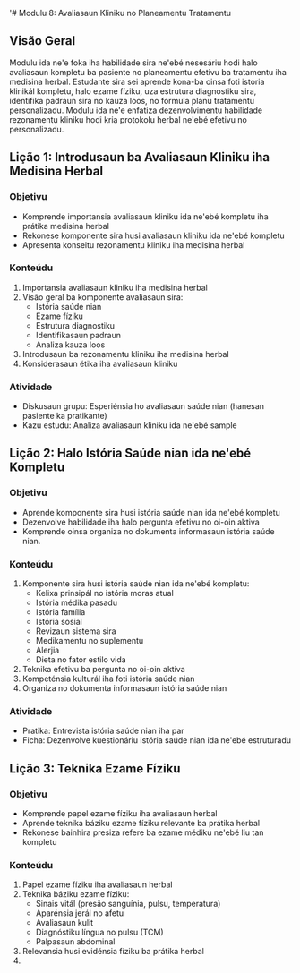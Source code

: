 '# Modulu 8: Avaliasaun Kliniku no Planeamentu Tratamentu

## Visão Geral
Modulu ida ne'e foka iha habilidade sira ne'ebé nesesáriu hodi halo avaliasaun kompletu ba pasiente no planeamentu efetivu ba tratamentu iha medisina herbal. Estudante sira sei aprende kona-ba oinsa foti istoria klinikál kompletu, halo ezame fíziku, uza estrutura diagnostiku sira, identifika padraun sira no kauza loos, no formula planu tratamentu personalizadu. Modulu ida ne'e enfatiza dezenvolvimentu habilidade rezonamentu kliniku hodi kria protokolu herbal ne'ebé efetivu no personalizadu.

## Lição 1: Introdusaun ba Avaliasaun Kliniku iha Medisina Herbal

### Objetivu
- Komprende importansia avaliasaun kliniku ida ne'ebé kompletu iha prátika medisina herbal
- Rekonese komponente sira husi avaliasaun kliniku ida ne'ebé kompletu
- Apresenta konseitu rezonamentu kliniku iha medisina herbal

### Konteúdu
1. Importansia avaliasaun kliniku iha medisina herbal
2. Visão geral ba komponente avaliasaun sira:
   - Istória saúde nian
   - Ezame fíziku
   - Estrutura diagnostiku
   - Identifikasaun padraun
   - Analiza kauza loos
3. Introdusaun ba rezonamentu kliniku iha medisina herbal
4. Konsiderasaun étika iha avaliasaun kliniku

### Atividade
- Diskusaun grupu: Esperiénsia ho avaliasaun saúde nian (hanesan pasiente ka pratikante)
- Kazu estudu: Analiza avaliasaun kliniku ida ne'ebé sample

## Lição 2: Halo Istória Saúde nian ida ne'ebé Kompletu

### Objetivu
- Aprende komponente sira husi istória saúde nian ida ne'ebé kompletu
- Dezenvolve habilidade iha halo pergunta efetivu no oi-oin aktiva
- Komprende oinsa organiza no dokumenta informasaun istória saúde nian.

### Konteúdu
1. Komponente sira husi istória saúde nian ida ne'ebé kompletu:
   - Kelixa prinsipál no istória moras atual
   - Istória médika pasadu
   - Istória família
   - Istória sosial
   - Revizaun sistema sira
   - Medikamentu no suplementu
   - Alerjia
   - Dieta no fator estilo vida
2. Teknika efetivu ba pergunta no oi-oin aktiva
3. Kompeténsia kulturál iha foti istória saúde nian
4. Organiza no dokumenta informasaun istória saúde nian

### Atividade
- Pratika: Entrevista istória saúde nian iha par
- Ficha: Dezenvolve kuestionáriu istória saúde nian ida ne'ebé estruturadu

## Lição 3: Teknika Ezame Fíziku

### Objetivu
- Komprende papel ezame fíziku iha avaliasaun herbal
- Aprende teknika báziku ezame fíziku relevante ba prátika herbal
- Rekonese bainhira presiza refere ba ezame médiku ne'ebé liu tan kompletu

### Konteúdu
1. Papel ezame fíziku iha avaliasaun herbal
2. Teknika báziku ezame fíziku:
   - Sinais vitál (presão sanguínia, pulsu, temperatura)
   - Aparénsia jerál no afetu
   - Avaliasaun kulit
   - Diagnóstiku língua no pulsu (TCM)
   - Palpasaun abdominal
3. Relevansia husi evidénsia fíziku ba prátika herbal
4.